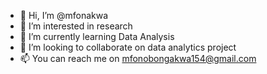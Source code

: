 - 👋 Hi, I’m @mfonakwa
- 👀 I’m interested in research
- 🌱 I’m currently learning Data Analysis
- 💞️ I’m looking to collaborate on data analytics project
- 📫 You can reach me on mfonobongakwa154@gmail.com
